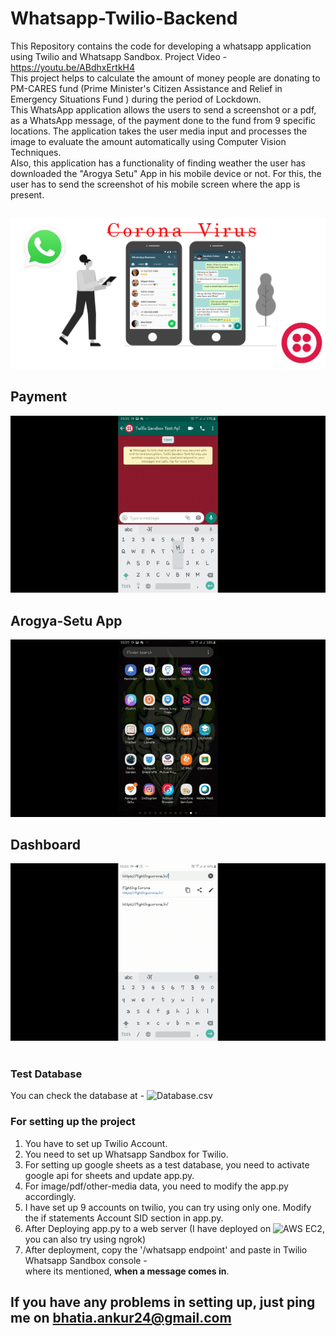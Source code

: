 # Whatsapp-Twilio-Backend
This Repository contains the code for developing a whatsapp application using Twilio and Whatsapp Sandbox.
Project Video - https://youtu.be/ABdhxErtkH4 <br>
This project helps to calculate the amount of money people are donating to PM-CARES fund (Prime Minister's Citizen Assistance and Relief in Emergency Situations Fund ) during the period of Lockdown. <br>
This WhatsApp application allows the users to send a screenshot or a pdf, as a WhatsApp message, of the payment done to the fund from 9 specific locations. The application takes the user media input and processes the image to evaluate the amount automatically using Computer Vision Techniques. <br>
Also, this application has a functionality of finding weather the user has downloaded the "Arogya Setu" App in his mobile device or not. For this, the user has to send the screenshot of his mobile screen where the app is present.
## 
![](media/FightingCorona.png) <br>
## Payment
![](media/Payment.gif)  <br>
## Arogya-Setu App
![](media/app-download.gif) <br>
## Dashboard
![](media/fighting_corona_in.gif) <br> <br>

### Test Database
You can check the database at - 
![Database.csv](https://docs.google.com/spreadsheets/d/15K4Rc39m7zxl5mPylbLGwgRBCokYAhoOCEfT6Ly1NAA/edit?usp=sharing)

### For setting up the project
1. You have to set up Twilio Account.
2. You need to set up Whatsapp Sandbox for Twilio.
3. For setting up google sheets as a test database, you need to activate google api for sheets and update app.py.
4. For image/pdf/other-media data, you need to modify the app.py accordingly.
5. I have set up 9 accounts on twilio, you can try using only one. Modify the if statements Account SID section in app.py.
6. After Deploying app.py to a web server (I have deployed on ![AWS EC2](https://medium.com/@ankurbhatia_18761/deploy-a-flask-app-on-amazon-aws-ec2-and-keep-it-running-while-you-are-offline-38d22571e2c5), you can also try using ngrok)
7. After deployment, copy the '<deployment-url>/whatsapp endpoint' and paste in Twilio Whatsapp Sandbox console - <br> 
  where its mentioned, **when a message comes in**.
  
## If you have any problems in setting up, just ping me on **[bhatia.ankur24@gmail.com](bhatia.ankur24@gmail.com)**
